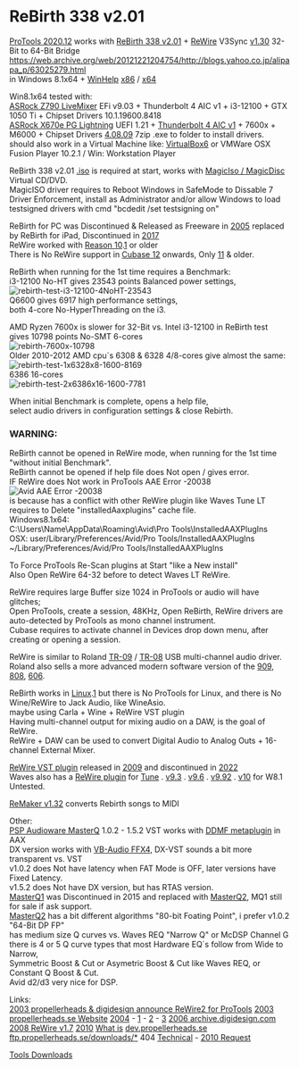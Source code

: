 # ReBirth 338 v2.01

[ProTools 2020.12](https://avidtech.my.salesforce-sites.com/pkb/articles/en_US/Knowledge/Pro-Tools-Operating-System-Compatibility-Chart?retURL=%2Fpkb%2Farticles%2Fcompatibility%2FPro-Tools-Supported-Apple-Computers-and-Operating-Systems&popup=true) works with [ReBirth 338 v2.01](https://en.wikipedia.org/wiki/ReBirth_RB-338) + [ReWire](https://en.wikipedia.org/wiki/ReWire_(software_protocol)) V3Sync [v1.30](https://scottbrio.com/rewire-64-32-a-handy-rewire-tool-for-ableton-10/) 32-Bit to 64-Bit Bridge  </br> ﻿https://web.archive.org/web/20121221204754/http://blogs.yahoo.co.jp/alipapa_p/63025279.html </br>
﻿in Windows 8.1x64 + [WinHelp](﻿https://support.microsoft.com/en-us/topic/error-opening-help-in-windows-based-programs-feature-not-included-or-help-not-supported-3c841463-d67c-6062-0ee7-1a149da3973b) [x86](https://www.microsoft.com/en-us/download/details.aspx?id=47667) / [x64](https://www.microsoft.com/en-us/download/details.aspx?id=47671) </br>
 
Win8.1x64 tested with: </br>
[ASRock Z790 LiveMixer](https://www.asrock.com/mb/Intel/Z790%20LiveMixer/Specification.asp) EFi v9.03 + Thunderbolt 4 AIC v1 + i3-12100 + GTX 1050 Ti + Chipset Drivers 10.1.19600.8418 </br>
[ASRock X670e PG Lightning](https://pg.asrock.com/MB/AMD/X670E%20PG%20Lightning/index.asp) UEFI 1.21 + [Thunderbolt 4 AIC v1](https://download.asrock.com/Manual/Thunderbolt%204%20AIC.pdf) + 7600x + M6000 + Chipset Drivers [4.08.09](https://www.amd.com/en/support/downloads/previous-drivers.html/chipsets/am5/x670e.html) 7zip .exe to folder to install drivers.</br>
should also work in a Virtual Machine like: [VirtualBox6](https://www.virtualbox.org/wiki/Download_Old_Builds) or VMWare OSX Fusion Player 10.2.1 / Win: Workstation Player </br>

ReBirth 338 v2.01 [.iso](https://archive.org/search?query=rebirth&and%5B%5D=mediatype%3A%22software%22) is required at start, works with [MagicIso / MagicDisc](https://web.archive.org/web/20210516111743/http://www.magiciso.com/tutorials/miso-magicdisc-overview.htm?=mdisc_hlp106) Virtual CD/DVD.</br>
MagicISO driver requires to Reboot Windows in SafeMode to Dissable 7 Driver Enforcement, install as Administrator and/or allow Windows to load testsigned drivers with cmd "bcdedit /set testsigning on" </br>
 
ReBirth for PC was Discontinued & Released as Freeware in [2005](https://web.archive.org/web/20051130043931/http://www.rebirthmuseum.com/) replaced by ReBirth for iPad, Discontinued in [2017](https://help.reasonstudios.com/hc/en-us/articles/360002216853-ReBirth-for-iPad-has-been-discontinued)</br>
ReWire worked with [Reason 10](https://docs.propellerheads.se/reason10/wwhelp/wwhimpl/js/html/wwhelp.htm#href=ReWire.24.3.html).[1](https://reverb.com/news/how-to-combine-2-daws-with-rewire) or older </br>
There is No ReWire support in [Cubase 12](https://forums.steinberg.net/t/i-didnt-see-where-is-rewire-menu/914704) onwards, Only [11](https://archive.steinberg.help/cubase_pro/v11/en/cubase_nuendo/topics/rewire/rewire_c.html) & older. </br>

ReBirth when running for the 1st time requires a Benchmark: </br>
i3-12100 No-HT gives 23543 points Balanced power settings, </br>
![rebirth-test-i3-12100-4NoHT-23543](https://github.com/user-attachments/assets/2b056c45-57f0-43fd-8bf3-1be3c5454bf3) </br>
Q6600 gives 6917 high performance settings,</br> 
both 4-core No-HyperThreading on the i3. </br>

AMD Ryzen 7600x is slower for 32-Bit vs. Intel i3-12100 in ReBirth test </br>
gives 10798 points No-SMT 6-cores </br>
![rebirth-7600x-10798](https://github.com/user-attachments/assets/892a5cdb-795a-4043-b288-cdb620ae170e) </br>
Older 2010-2012 AMD cpu´s 6308 & 6328 4/8-cores give almost the same: </br>
![rebirth-test-1x6328x8-1600-8169](https://github.com/user-attachments/assets/0e3b1318-9e3d-4d12-ae0b-c8add7b78b7b) </br>
6386 16-cores </br>
![rebirth-test-2x6386x16-1600-7781](https://github.com/user-attachments/assets/3f8236f4-1018-4731-ae68-fab3fee74ca4) </br>

When initial Benchmark is complete, opens a help file, </br>
select audio drivers in configuration settings & close Rebirth. </br>

### WARNING: </br>
ReBirth cannot be opened in ReWire mode, when running for the 1st time "without initial Benchmark". </br>
ReBirth cannot be opened if help file does Not open / gives error. </br>
IF ReWire does Not work in ProTools AAE Error -20038 </br>
![Avid AAE Error -20038](https://github.com/user-attachments/assets/791a07b2-53ab-42f9-9007-95d1c7607d49) </br>
is because has a conflict with other ReWire plugin like Waves Tune LT </br>
requires to Delete "installedAaxplugins" cache file. </br>
Windows8.1x64: </br>
C:\Users\Name\AppData\Roaming\Avid\Pro Tools\InstalledAAXPlugIns </br>
OSX:
user/Library/Preferences/Avid/Pro Tools/InstalledAAXPlugIns </br>
~/Library/Preferences/Avid/Pro Tools/InstalledAAXPlugIns </br>

To Force ProTools Re-Scan plugins at Start "like a New install" </br>
Also Open ReWire 64-32 before to detect Waves LT ReWire. </br>

ReWire requires large Buffer size 1024 in ProTools or audio will have glitches; </br>
Open ProTools, create a session, 48KHz, Open ReBirth, ReWire drivers are auto-detected by ProTools as mono channel instrument. </br>
Cubase requires to activate channel in Devices drop down menu, after creating or opening a session. </br>

ReWire is similar to Roland [TR-09](https://www.roland.com/us/products/tr-09/) / [TR-08](https://www.roland.com/us/products/tr-08/) USB multi-channel audio driver. </br>
Roland also sells a more advanced modern software version of the [909](https://www.roland.com/us/products/rc_tr-909/), [808](https://www.roland.com/us/products/rc_tr-808/), [606](https://www.roland.com/us/products/rc_tr-606/).

ReBirth works in [Linux](https://ubuntuforums.org/showthread.php?t=846551).[1](https://cdm.link/how-to-install-rebirth-in-linux-get-a-free-rack-of-beat-machines/) but there is No ProTools for Linux, and there is No Wine/ReWire to Jack Audio, like WineAsio. </br>
maybe using Carla + Wine + ReWire VST plugin </br>
Having multi-channel output for mixing audio on a DAW, is the goal of ReWire. </br>
ReWire + DAW can be used to convert Digital Audio to Analog Outs + 16-channel External Mixer. </br>

[ReWire VST plugin](https://web.archive.org/web/20181102050538/http://energy-xt.com/rewire-vst.html) released in [2009](https://rekkerd.org/xt-software-releases-xt-rewire-vst/) and discontinued in [2022](https://web.archive.org/web/20210927230559/http://energy-xt.com/shop.html) </br>
Waves also has a [ReWire plugin](https://www.waves.com/support/rewire-link-cannot-be-established-in-waves-tune) for [Tune](https://www.waves.com/plugins/waves-tune) . [v9.3](https://www.waves.com/downloads/v9#v9_3) . [v9.6](https://www.waves.com/downloads/v9#v9_6) . [v9.92](https://www.waves.com/downloads/v9#v9_92) . [v10](https://www.waves.com/downloads/v10#plugins) for W8.1 Untested. </br>

[ReMaker v1.32](https://nordbeat.com/en/download-center/) converts Rebirth songs to MIDI </br>

Other: </br>
[PSP Audioware MasterQ](https://web.archive.org/web/20110207212139/http://pspaudioware.com/plugins/equalizers/psp_masterq/) 1.0.2 - 1.5.2 VST works with [DDMF metaplugin](https://ddmf.eu/metaplugin-chainer-vst-au-rtas-aax-wrapper/) in AAX </br>
DX version works with [VB-Audio FFX4](http://vincent.burel.free.fr/download/index.htm), DX-VST sounds a bit more transparent vs. VST </br>
v1.0.2 does Not have latency when FAT Mode is OFF, later versions have Fixed Latency. </br>
v1.5.2 does Not have DX version, but has RTAS version. </br>
[MasterQ1](https://web.archive.org/web/20110207212139/http://pspaudioware.com/plugins/equalizers/psp_masterq/) was Discontinued in 2015 and replaced with [MasterQ2](https://www.pspaudioware.com/products/psp-masterq2), MQ1 still for sale if ask support. </br>
[MasterQ2](https://www.pspaudioware.com/products/psp-masterq2) has a bit different algorithms "80-bit Foating Point", i prefer v1.0.2 "64-Bit DP FP" </br>
has medium size Q curves vs. Waves REQ "Narrow Q" or McDSP Channel G </br>
there is 4 or 5 Q curve types that most Hardware EQ´s follow from Wide to Narrow,  </br>
Symmetric Boost & Cut or Asymetric Boost & Cut like Waves REQ, or Constant Q Boost & Cut. </br>
Avid d2/d3 very nice for DSP. </br>

Links: </br>
[2003 propellerheads & digidesign announce ReWire2 for ProTools](https://www.mixonline.com/recording/propellerhead-digidesign-announce-rewire2-pro-tools-375894)
[2003 propellerheads.se Website](https://web.archive.org/web/20030429221427/http://www.propellerheads.se/products/rebirth/index.html)
[2004](https://web.archive.org/web/20060703072755/http://www.propellerheads.se/technologies/rewire/index.cfm) - [1](https://web.archive.org/web/20040620015356fw_/http://www.propellerheads.se/technologies/rewire/index.cfm?fuseaction=get_article&article=developer&nc=7618874) - [2](https://web.archive.org/web/20040621040002/http://www.propellerheads.se/developer/index.cfm?fuseaction=mainframe) - [3](https://web.archive.org/web/*/http://propellerheads.se/developer/files/*)
[2006 archive.digidesign.com](https://web.archive.org/web/20060613095751/https://archive.digidesign.com/download/)
[2008 ReWire v1.7](https://web.archive.org/web/20080918060928/http://www.propellerheads.se/download/updates_rewire/index.cfm?fuseaction=displaymain) [2010](https://web.archive.org/web/20100417072540/http://www.propellerheads.se/download/updates_rewire/index.cfm?fuseaction=displaymain)
[What is](https://web.archive.org/web/20100506002107/http://www.propellerheads.se/products/reason/index.cfm?fuseaction=get_article&article=rewire)
[dev.propellerheads.se](https://web.archive.org/web/20040825054454/http://dev.propellerheads.se:80/technologies/index.cfm?fuseaction=mainframe)
[ftp.propellerheads.se/downloads/*](https://web.archive.org/web/*/ftp.propellerheads.se/downloads/*) 404
[Technical](https://web.archive.org/web/20140203073256/http://www.propellerheads.se/developer/index.cfm?fuseaction=get_article&article=rewiretechinfo) - [2010 Request](https://web.archive.org/web/20100830053830/http://www.propellerheads.se/developer/request/index.cfm?fuseaction=displaymain)

[Tools Downloads](https://web.archive.org/web/20090216203806/http://rebirth.cz/downloads.html)
